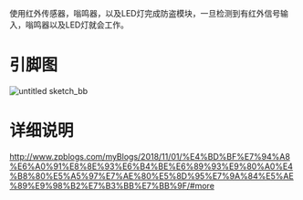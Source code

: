 使用红外传感器，嗡鸣器，以及LED灯完成防盗模块，一旦检测到有红外信号输入，嗡鸣器以及LED灯就会工作。

# 引脚图

![untitled sketch_bb](https://user-images.githubusercontent.com/23492006/47965884-50774280-e087-11e8-8679-bab0438e8eed.jpg)

# 详细说明

http://www.zpblogs.com/myBlogs/2018/11/01/%E4%BD%BF%E7%94%A8%E6%A0%91%E8%8E%93%E6%B4%BE%E6%89%93%E9%80%A0%E4%B8%80%E5%A5%97%E7%AE%80%E5%8D%95%E7%9A%84%E5%AE%89%E9%98%B2%E7%B3%BB%E7%BB%9F/#more